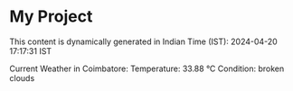 # My Project

This content is dynamically generated in Indian Time (IST): 2024-04-20 17:17:31 IST


Current Weather in Coimbatore:
Temperature: 33.88 °C
Condition: broken clouds
